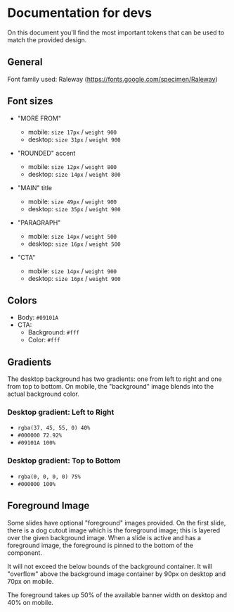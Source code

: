 # Documentation for devs
On this document you'll find the most important tokens that can be used to match the provided design.

## General
Font family used: Raleway (https://fonts.google.com/specimen/Raleway)

## Font sizes
- "MORE FROM"
    - mobile: `size 17px` / `weight 900`
    - desktop: `size 31px` / `weight 900`

- "ROUNDED" accent
    - mobile: `size 12px` / `weight 800`
    - desktop: `size 14px` / `weight 800`

- "MAIN" title
    - mobile: `size 49px` / `weight 900`
    - desktop: `size 35px` / `weight 900`

- "PARAGRAPH"
    - mobile: `size 14px` / `weight 500`
    - desktop: `size 16px` / `weight 500`

- "CTA"
    - mobile: `size 14px` / `weight 900`
    - desktop: `size 16px` / `weight 900`

## Colors
- Body: `#09101A`
- CTA:
    - Background: `#fff`
    - Color: `#fff`

## Gradients
The desktop background has two gradients: one from left to right and one from top to bottom. On mobile, the "background" image blends into the actual background color.

### Desktop gradient: Left to Right
- `rgba(37, 45, 55, 0) 40%`
- `#000000 72.92%`
- `#09101A 100%`

### Desktop gradient: Top to Bottom
- `rgba(0, 0, 0, 0) 75%`
- `#000000 100%`

## Foreground Image
Some slides have optional "foreground" images provided. On the first slide, there is a dog cutout image which is the foreground image; this is layered over the given background image.
When a slide is active and has a foreground image, the foreground is pinned to the bottom of the component. 

It will not exceed the below bounds of the background container. It will "overflow" above the background image container by 90px on desktop and 70px on mobile. 

The foreground takes up 50% of the available banner width on desktop and 40% on mobile. 

